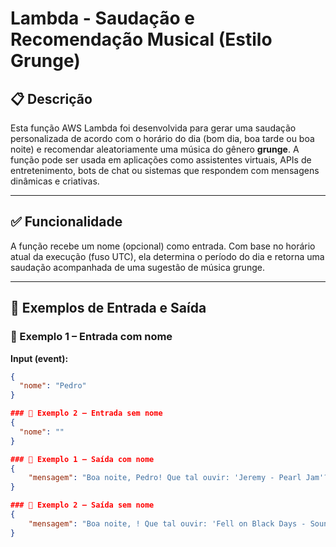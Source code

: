 # Lambda - Saudação e Recomendação Musical (Estilo Grunge)

## 📋 Descrição

Esta função AWS Lambda foi desenvolvida para gerar uma saudação personalizada de acordo com o horário do dia (bom dia, boa tarde ou boa noite) e recomendar aleatoriamente uma música do gênero **grunge**. A função pode ser usada em aplicações como assistentes virtuais, APIs de entretenimento, bots de chat ou sistemas que respondem com mensagens dinâmicas e criativas.

---

## ✅ Funcionalidade

A função recebe um nome (opcional) como entrada. Com base no horário atual da execução (fuso UTC), ela determina o período do dia e retorna uma saudação acompanhada de uma sugestão de música grunge.

---

## 🧪 Exemplos de Entrada e Saída

### 🔹 Exemplo 1 – Entrada com nome

**Input (event):**
```json
{
  "nome": "Pedro"
}

### 🔹 Exemplo 2 – Entrada sem nome
{
  "nome": ""
}

### 🔹 Exemplo 1 – Saída com nome
{
    "mensagem": "Boa noite, Pedro! Que tal ouvir: 'Jeremy - Pearl Jam'?"
}

### 🔹 Exemplo 2 – Saída sem nome
{
    "mensagem": "Boa noite, ! Que tal ouvir: 'Fell on Black Days - Soundgarden'?"
}
